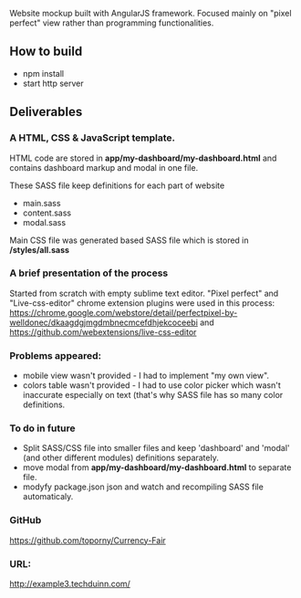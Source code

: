 Website mockup built with AngularJS  framework.
Focused mainly on "pixel perfect" view rather than programming functionalities.

## How to build

- npm install
- start http server

## Deliverables

### A HTML, CSS & JavaScript template.

HTML code are stored in **app/my-dashboard/my-dashboard.html**
and contains dashboard markup and modal in one file.

These SASS file keep definitions for each part of website
- main.sass
- content.sass
- modal.sass

Main CSS file was generated based SASS file which is stored in **/styles/all.sass**


### A brief presentation of the process
Started from scratch with empty sublime text editor. 
"Pixel perfect" and "Live-css-editor" chrome extension plugins were used in this process:
https://chrome.google.com/webstore/detail/perfectpixel-by-welldonec/dkaagdgjmgdmbnecmcefdhjekcoceebi
and
https://github.com/webextensions/live-css-editor

### Problems appeared:
- mobile view wasn't provided - I had to implement "my own view".
- colors table wasn't provided - I had to use color picker which wasn't inaccurate especially on text (that's why SASS file has so many color definitions.

### To do in future
- Split SASS/CSS file into smaller files and keep 'dashboard' and 'modal' (and other different modules) definitions separately. 
- move modal from **app/my-dashboard/my-dashboard.html** to separate file.
- modyfy package.json json and watch and recompiling SASS file automaticaly. 

### GitHub 
https://github.com/toporny/Currency-Fair

### URL:
http://example3.techduinn.com/

